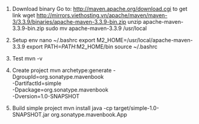 1. Download binary
  Go to: http://maven.apache.org/download.cgi to get link
  wget http://mirrors.viethosting.vn/apache/maven/maven-3/3.3.9/binaries/apache-maven-3.3.9-bin.zip
  unzip apache-maven-3.3.9-bin.zip
  sudo mv apache-maven-3.3.9 /usr/local
2. Setup env
  nano ~/.bashrc
    export M2_HOME=/usr/local/apache-maven-3.3.9
    export PATH=$PATH:$M2_HOME/bin
  source ~/.bashrc
3. Test
  mvn -v

4. Create project
  mvn archetype:generate -DgroupId=org.sonatype.mavenbook \
  -DartifactId=simple \
  -Dpackage=org.sonatype.mavenbook \
  -Dversion=1.0-SNAPSHOT

5. Build simple project
  mvn install
  java -cp target/simple-1.0-SNAPSHOT.jar org.sonatype.mavenbook.App